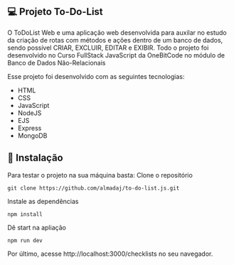 ## 💻 Projeto To-Do-List
O ToDoList Web e uma aplicação web desenvolvida para auxilar no estudo da criação de rotas com métodos e ações dentro de um banco de dados, sendo possível CRIAR, EXCLUIR, EDITAR e EXIBIR.
Todo o projeto foi desenvolvido no Curso FullStack JavaScript da OneBitCode no módulo de Banco de Dados Não-Relacionais

Esse projeto foi desenvolvido com as seguintes tecnologias:
- HTML
- CSS
- JavaScript
- NodeJS
- EJS
- Express
- MongoDB

## 💾 Instalação

Para testar o projeto na sua máquina basta:
Clone o repositório
```
git clone https://github.com/almadaj/to-do-list.js.git
```
Instale as dependências
```
npm install
```
Dê start na apliação
```
npm run dev
```
Por último, acesse http://localhost:3000/checklists no seu navegador.
